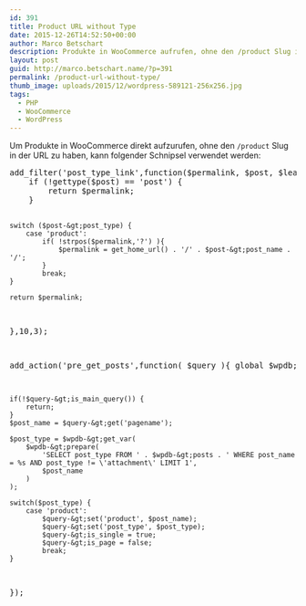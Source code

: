 ```yaml
---
id: 391
title: Product URL without Type
date: 2015-12-26T14:52:50+00:00
author: Marco Betschart
description: Produkte in WooCommerce aufrufen, ohne den /product Slug in der URL.
layout: post
guid: http://marco.betschart.name/?p=391
permalink: /product-url-without-type/
thumb_image: uploads/2015/12/wordpress-589121-256x256.jpg
tags:
  - PHP
  - WooCommerce
  - WordPress
---
```

Um Produkte in WooCommerce direkt aufzurufen, ohne den `/product` Slug in der URL zu haben, kann folgender Schnipsel verwendet werden:

<div class="snippetcpt-wrap" id="snippet-497" data-id="497" data-edit="/wp-admin/post.php?post=497&action=edit" data-copy="/wp-admin/export.php?type=jekyll&#038;snippet=b31d996337&#038;id=497" data-fullscreen="/code-snippets/product-url-wo-type-slug/?full-screen=1">
  <pre class="prettyprint linenums lang-php" title="Post URL w/o Type Slug">add_filter('post_type_link',function($permalink, $post, $leavename){
    if (!gettype($post) == 'post') {
        return $permalink;
    }
  
    switch ($post-&gt;post_type) {
        case 'product':
            if( !strpos($permalink,'?') ){
                $permalink = get_home_url() . '/' . $post-&gt;post_name . '/';
            }
            break;
    }
 
    return $permalink;
},10,3);

add_action('pre_get_posts',function( $query ){
    global $wpdb;
 
    if(!$query-&gt;is_main_query()) {
        return;
    }
    $post_name = $query-&gt;get('pagename');

    $post_type = $wpdb-&gt;get_var(
        $wpdb-&gt;prepare(
            'SELECT post_type FROM ' . $wpdb-&gt;posts . ' WHERE post_name = %s AND post_type != \'attachment\' LIMIT 1',
            $post_name
        )
    );
 
    switch($post_type) {
        case 'product':
            $query-&gt;set('product', $post_name);
            $query-&gt;set('post_type', $post_type);
            $query-&gt;is_single = true;
            $query-&gt;is_page = false;
            break;
    }
});</pre>
</div>